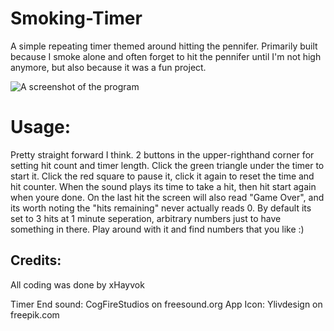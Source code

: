 # Smoking-Timer
A simple repeating timer themed around hitting the pennifer. Primarily built because I smoke alone and often forget to hit the pennifer until I'm not high anymore, but also because it was a fun project.

![A screenshot of the program](https://github.com/user-attachments/assets/0b26cf93-e19b-4286-87c2-523e2c9606d5)


# Usage:
Pretty straight forward I think. 2 buttons in the upper-righthand corner for setting hit count and timer length. Click the green triangle under the timer to start it. Click the red square to pause it, click it again to reset the time and hit counter. When the sound plays its time to take a hit, then hit start again when youre done. On the last hit the screen will also read "Game Over", and its worth noting the "hits remaining" never actually reads 0. By default its set to 3 hits at 1 minute seperation, arbitrary numbers just to have something in there. Play around with it and find numbers that you like :)




## Credits:

All coding was done by xHayvok

Timer End sound: CogFireStudios on freesound.org
App Icon: Ylivdesign on freepik.com

